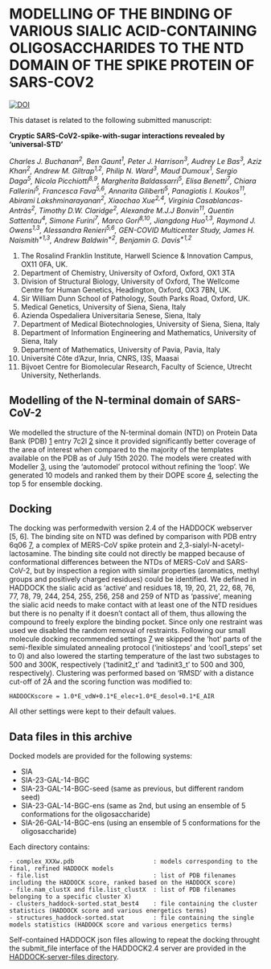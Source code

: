 # MODELLING OF THE BINDING OF VARIOUS SIALIC ACID-CONTAINING OLIGOSACCHARIDES TO THE NTD DOMAIN OF THE SPIKE PROTEIN OF SARS-COV2

[![DOI](https://zenodo.org/badge/312301680.svg)](https://zenodo.org/badge/latestdoi/312301680)

This dataset is related to the following submitted manuscript:

**Cryptic SARS-CoV2-spike-with-sugar interactions revealed by ‘universal-STD’**

_Charles J. Buchanan<sup>2</sup>, Ben Gaunt<sup>1</sup>, Peter J. Harrison<sup>3</sup>, Audrey Le Bas<sup>3</sup>, Aziz Khan<sup>2</sup>, Andrew M. Giltrap<sup>1,2</sup>, Philip N. Ward<sup>3</sup>, Maud Dumoux<sup>1</sup>, Sergio Daga<sup>5</sup>, Nicola Picchiotti<sup>8,9</sup>, Margherita Baldassarri<sup>5</sup>, Elisa Benetti<sup>7</sup>, Chiara Fallerini<sup>5</sup>, Francesca Fava<sup>5,6</sup>, Annarita Giliberti<sup>5</sup>, Panagiotis I. Koukos<sup>11</sup>, Abirami Lakshminarayanan<sup>2</sup>, Xiaochao Xue<sup>2,4</sup>, Virgínia Casablancas-Antràs<sup>2</sup>, Timothy D.W. Claridge<sup>2</sup>, Alexandre M.J.J Bonvin<sup>11</sup>, Quentin Sattentau<sup>4</sup>, Simone Furini<sup>7</sup>, Marco Gori<sup>8,10</sup>, Jiangdong Huo<sup>1,3</sup>, Raymond J. Owens<sup>1,3</sup>, Alessandra Renieri<sup>5,6</sup>, GEN-COVID Multicenter Study, James H. Naismith<sup>*1,3</sup>, Andrew Baldwin<sup>*2</sup>, Benjamin G. Davis<sup>*1,2</sup>_

1. The Rosalind Franklin Institute, Harwell Science & Innovation Campus, OX11 0FA, UK.
2. Department of Chemistry, University of Oxford, Oxford, OX1 3TA
3. Division of Structural Biology, University of Oxford, The Wellcome Centre for Human Genetics, Headington, Oxford, OX3 7BN, UK.
4. Sir William Dunn School of Pathology, South Parks Road, Oxford, UK.
5. Medical Genetics, University of Siena, Siena, Italy
6. Azienda Ospedaliera Universitaria Senese, Siena, Italy
7. Department of Medical Biotechnologies, University of Siena, Siena, Italy
8. Department of Information Engineering and Mathematics, University of Siena, Italy
9. Department of Mathematics, University of Pavia, Pavia, Italy
10. Université Côte d’Azur, Inria, CNRS, I3S, Maasai
11. Bijvoet Centre for Biomolecular Research, Faculty of Science, Utrecht University, Netherlands.

## Modelling of the N-terminal domain of SARS-CoV-2

We modelled the structure of the N-terminal domain (NTD) on Protein Data Bank (PDB) [1] entry 7c2l [2] since it provided significantly better coverage of the area of interest when compared to the majority of the templates available on the PDB as of July 15th 2020. The models were created with Modeller [3], using the ‘automodel’ protocol without refining the ‘loop’. We generated 10 models and ranked them by their DOPE score [4], selecting the top 5 for ensemble docking.

## Docking

The docking was performedwith version 2.4 of the HADDOCK webserver [5, 6]. The binding site on NTD was defined by comparison with PDB entry 6q06 [7], a complex of MERS-CoV spike protein and 2,3-sialyl-N-acetyl-lactosamine. The binding site could not directly be mapped because of conformational differences between the NTDs of MERS-CoV and SARS-CoV-2, but by inspection a region with similar properties (aromatics, methyl groups and positively charged residues) could be identified. We defined in HADDOCK the sialic acid as ‘active’ and residues 18, 19, 20, 21, 22, 68, 76, 77, 78, 79, 244, 254, 255, 256, 258 and 259 of NTD as ‘passive’, meaning the sialic acid needs to make contact with at least one of the NTD residues but there is no penalty if it doesn’t contact all of them, thus allowing the compound to freely explore the binding pocket. Since only one restraint was used we disabled the random removal of restraints. Following our small molecule docking recommended settings  [7] we skipped the ‘hot’ parts of the semi-flexible simulated annealing protocol (‘initiosteps’ and ‘cool1_steps’ set to 0) and also lowered the starting temperature of the last two substages to 500 and 300K, respectively (‘tadinit2_t’ and ‘tadinit3_t’ to 500 and 300, respectively). Clustering was performed based on ‘RMSD’ with a distance cut-off of 2Å and the scoring function was modified to:

    HADDOCKscore = 1.0*E_vdW+0.1*E_elec+1.0*E_desol+0.1*E_AIR

All other settings were kept to their default values.

## Data files in this archive

Docked models are provided for the following systems:

- SIA
- SIA-23-GAL-14-BGC
- SIA-23-GAL-14-BGC-seed (same as previous, but different random seed)
- SIA-23-GAL-14-BGC-ens (same as 2nd, but using an ensemble of 5 conformations for the oligosaccharide)
- SIA-26-GAL-14-BGC-ens (using an ensemble of 5 conformations for the oligosaccharide)

Each directory contains:

    - complex_XXXw.pdb                      : models corresponding to the final, refined HADDOCK models
    - file.list                             : list of PDB filenames including the HADDOCK score, ranked based on the HADDOCK score)
    - file.nam_clustX and file.list_clustX  : list of PDB filenames belonging to a specific cluster X)
    - clusters_haddock-sorted.stat_best4    : file containing the cluster statistics (HADDOCK score and various energetics terms)
    - structures_haddock-sorted.stat        : file containing the single models statistics (HADDOCK score and various energetics terms)

Self-contained HADDOCK json files allowing to repeat the docking throught the submit_file interface of the HADDOCK2.4 server are provided in the [HADDOCK-server-files directory](HADDOCK-server-files).

[1]: http://dx.doi.org/10.1093/nar/28.1.235
[2]: http://dx.doi.org/10.1126/science.abc6952
[3]: https://doi.org/10.1016/S1357-4310(95)91170-7
[4]: https://dx.doi.org/10.1110%2Fps.062416606
[5]: https://doi.org/10.1021/ja026939x
[6]: https://doi.org/10.1016/j.jmb.2015.09.014
[7]: https://doi.org/10.1038/s41594-019-0334-7
[8]: https://doi.org/10.1007/s10822-018-0148-4
